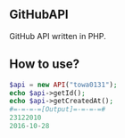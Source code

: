 ## GitHubAPI
GitHub API written in PHP.
## How to use?
```php
$api = new API("towa0131");
echo $api->getId();
echo $api->getCreatedAt();
#=-=-=-=[Output]=-=-=-=#
23122010
2016-10-28
```
